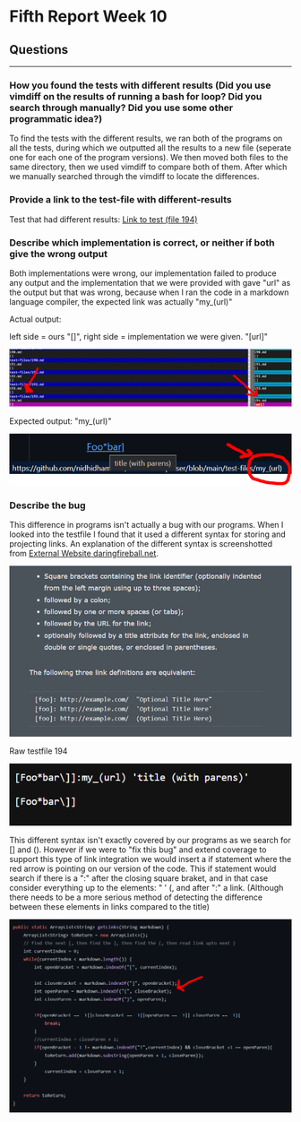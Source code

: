 # **Fifth Report Week 10**

## **Questions**
***
### **How you found the tests with different results (Did you use vimdiff on the results of running a bash for loop? Did you search through manually? Did you use some other programmatic idea?)**
To find the tests with the different results, we ran both of the programs on all the tests, during which we outputted all the results to a new file (seperate one for each one of the program versions). We then moved both files to the same directory, then we used vimdiff to compare both of them. After which we manually searched through the vimdiff to locate the differences.


### **Provide a link to the test-file with different-results**
Test that had different results: [Link to test (file 194)](https://github.com/nidhidhamnani/markdown-parser/blob/main/test-files/194.md)

### **Describe which implementation is correct, or neither if both give the wrong output**
Both implementations were wrong, our implementation failed to produce any output and the implementation that we were provided with gave "url" as the output but that was wrong, because when I ran the code in a markdown language compiler, the expected link was actually "my_(url)"

Actual output: 

left side = ours "[]", right side = implementation we were given. "[url]"

[i]: test194.PNG
![3-1][i]

Expected output: 
"my_(url)"

[i2]: expected.PNG
![3-1][i2]

### **Describe the bug**
This difference in programs isn't actually a bug with our programs. When I looked into the testfile I found that it used a different syntax for storing and projecting links. An explanation of the different syntax is screenshotted from [External Website daringfireball.net](https://daringfireball.net/projects/markdown/syntax#link).

[i3]: explanation.PNG
![3-1][i3]

Raw testfile 194

[i4]: 194raw.PNG
![3-1][i4]

This different syntax isn't exactly covered by our programs as we search for [] and ().
However if we were to "fix this bug" and extend coverage to support this type of link integration we would insert a if statement where the red arrow is pointing on our version of the code. This if statement would search if there is a ":" after the closing square braket, and in that case consider everything up to the elements: " ' (, and after ":" a link. (Although there needs to be a more serious method of detecting the difference between these elements in links compared to the title)

[i5]: bugfix.PNG
![3-1][i5]